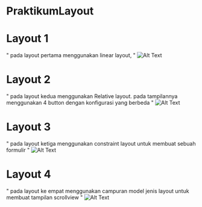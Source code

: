 # PraktikumLayout

# Layout 1
" pada layout pertama menggunakan linear layout,  "
![Alt Text](https://github.com/Aryodjat1/PraktikumLayout/blob/2f6912cbb1cae05e7752f2ffca3ac5c9b4394c18/screenshoot/LatihanLayout1.jpg)

# Layout 2
" pada layout kedua menggunakan Relative layout. pada tampilannya menggunakan 4 button dengan konfigurasi yang berbeda  "
![Alt Text](https://github.com/Aryodjat1/PraktikumLayout/blob/2f6912cbb1cae05e7752f2ffca3ac5c9b4394c18/screenshoot/LAtihanLayout2.jpg)

# Layout 3
" pada layout ketiga menggunakan constraint layout untuk membuat sebuah formulir  "
![Alt Text](https://github.com/Aryodjat1/PraktikumLayout/blob/2f6912cbb1cae05e7752f2ffca3ac5c9b4394c18/screenshoot/LatihanLayout3.jpg)

# Layout 4
" pada layout ke empat menggunakan campuran model jenis layout untuk membuat tampilan scrollview  "
![Alt Text](https://github.com/Aryodjat1/PraktikumLayout/blob/2f6912cbb1cae05e7752f2ffca3ac5c9b4394c18/screenshoot/LatihanLayout4.jpg)
